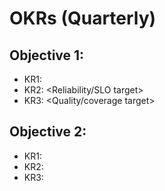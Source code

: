# OKRs (Quarterly)

## Objective 1: <Deliver business value X>
- KR1: <Metric target>
- KR2: <Reliability/SLO target>
- KR3: <Quality/coverage target>

## Objective 2: <Improve platform productivity>
- KR1: <Lead time reduction>
- KR2: <MTTR target>
- KR3: <Automation coverage>